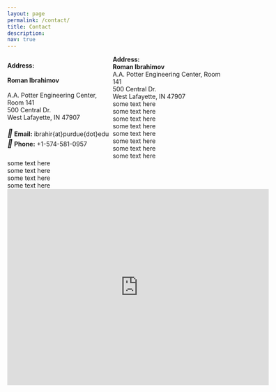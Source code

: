 ```yaml
---
layout: page
permalink: /contact/
title: Contact
description: 
nav: true
---
```


<p style="width: 48%; float: left;">
	<b>Address:</b>
	<br>
	<br>
	<b>Roman Ibrahimov</b>
	<br>
	<br>
	A.A. Potter Engineering Center, Room 141
	<br>
	500 Central Dr.
	<br>
	West Lafayette, IN 47907
	<br>
	<br>
	<i style="font-size:19px" class="fa">&#xf0e0;</i><b>  Email:</b> ibrahir{at}purdue{dot}edu
	<br>
	<i style="font-size:19px" class="fa">&#xf095;</i><b>  Phone:</b> +1-574-581-0957

<!-- <p style="width: 38%; float: right;">
	<iframe src="https://www.google.com/maps/embed?pb=!1m18!1m12!1m3!1d11263.132751370831!2d-86.92086896571006!3d40.42731916982026!2m3!1f0!2f0!3f0!3m2!1i1024!2i768!4f13.1!3m3!1m2!1s0x8812e3b5041597db%3A0xa8aac1aa84e1756d!2sPotter%20Engineering%20Center!5e1!3m2!1sen!2sus!4v1636346968806!5m2!1sen!2sus" width="600" height="450" style="border:0;" allowfullscreen="" loading="lazy"></iframe>
 -->

<script type="text/javascript" src="https://maps.googleapis.com/maps/api/js?key=AIzaSyDmIz3c-nQR5BkM2WbFyoUwc94bLMc36Nw&callback=initMap" async defer ></script>
<link rel="stylesheet" href="//code.jquery.com/ui/1.12.0/themes/base/jquery-ui.css">
<script src="//code.jquery.com/jquery-1.10.2.js"></script>
<script src="//code.jquery.com/ui/1.11.4/jquery-ui.js"></script>

<div id="wrapper">
  <div class="n-resizable-topcontent">
    <div> <b>Address:</b></div>
    <div> <b>Roman Ibrahimov</b> </div>
    <div> A.A. Potter Engineering Center, Room 141 </div>
    <div> 500 Central Dr. </div>
    <div> West Lafayette, IN 47907 </div>
    <div> some text here </div>
    <div> some text here </div>
    <div> some text here </div>
    <div> some text here </div>
    <div> some text here </div>
    <div> some text here </div>
    <div> some text here </div>
    <div> some text here </div>
    <div> some text here </div>
    <div> some text here </div>
    <div> some text here </div>
    <div> some text here </div>
  </div>
  <div class="resizable">
    <div class="maps" id="maps"><iframe src="https://www.google.com/maps/embed?pb=!1m18!1m12!1m3!1d11263.132751370831!2d-86.92086896571006!3d40.42731916982026!2m3!1f0!2f0!3f0!3m2!1i1024!2i768!4f13.1!3m3!1m2!1s0x8812e3b5041597db%3A0xa8aac1aa84e1756d!2sPotter%20Engineering%20Center!5e1!3m2!1sen!2sus!4v1636346968806!5m2!1sen!2sus" width="600" height="450" style="border:0;" allowfullscreen="" loading="lazy"></iframe>
 </div>
  </div>
</div>
